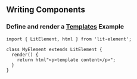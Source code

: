 ## Writing Components


### Define and render a [Templates](https://lit-element.polymer-project.org/guide/templates) Example</h3>
```
import { LitElement, html } from 'lit-element';

class MyElement extends LitElement {
  render() {
    return html"<p>template content</p>";
  }
}
```